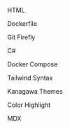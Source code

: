 HTML

Dockerfile

Git Firefly

C#

Docker Compose

Tailwind Syntax

Kanagawa Themes

Color Highlight

MDX
